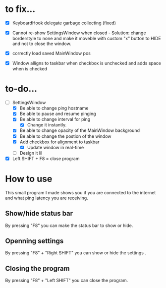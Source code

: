 # to fix...
- [x] KeyboardHook delegate garbage collecting (fixed)
- [x] Cannot re-show SettingsWindow when closed
      - Solution: change borderstyle to none and make it moveble with custom "x" button to HIDE
      and not to close the window.
- [x] correctly load saved MainWindow pos
- [x] Window alligns to taskbar when checkbox is unchecked and adds space when is checked


# to-do...
- [ ] SettingsWindow
  - [x] Be able to change ping hostname
  - [x] Be able to pause and resume pinging
  - [x] Be able to change interval for ping
      - [x] Change it instantly.
  - [x] Be able to change opacity of the MainWindow background
  - [x] Be able to change the postion of the window
  - [x] Add checkbox for alignment to taskbar
      - [x] Update window in real-time
  - [ ] Design it lil
- [x] Left SHIFT + F8 = close program

# How to use
This small program I made shows you if you are connected to the internet and what
ping latency you are receiving.
## Show/hide status bar
By pressing "F8" you can make the status bar to show or hide.
## Openning settings
By pressing "F8" + "Right SHIFT" you can show or hide the settings .
## Closing the program
By pressing "F8" + "Left SHIFT" you can close the program.
